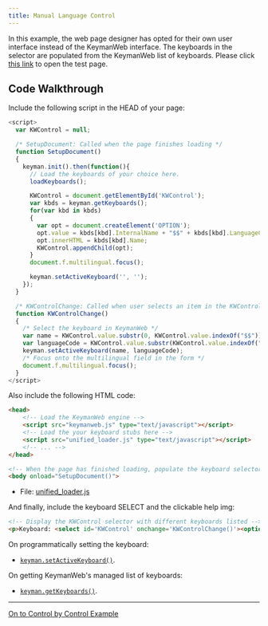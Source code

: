 ```yaml
---
title: Manual Language Control
---
```


In this example, the web page designer has opted for their own user interface instead of the KeymanWeb interface. The keyboards in the selector are populated from the KeymanWeb list of keyboards. Please click [this link](__full-manual-control) to open the test page.

## Code Walkthrough

Include the following script in the HEAD of your page:

```js
<script>
  var KWControl = null;

  /* SetupDocument: Called when the page finishes loading */
  function SetupDocument()
  {
    keyman.init().then(function(){
      // Load the keyboards of your choice here.
      loadKeyboards();

      KWControl = document.getElementById('KWControl');
      var kbds = keyman.getKeyboards();
      for(var kbd in kbds)
      {
        var opt = document.createElement('OPTION');
        opt.value = kbds[kbd].InternalName + "$$" + kbds[kbd].LanguageCode;
        opt.innerHTML = kbds[kbd].Name;
        KWControl.appendChild(opt);
      }
      document.f.multilingual.focus();

      keyman.setActiveKeyboard('', '');
    });
  }

  /* KWControlChange: Called when user selects an item in the KWControl SELECT */
  function KWControlChange()
  {
    /* Select the keyboard in KeymanWeb */
    var name = KWControl.value.substr(0, KWControl.value.indexOf("$$"));
    var languageCode = KWControl.value.substr(KWControl.value.indexOf("$$"+2));
    keyman.setActiveKeyboard(name, languageCode);
    /* Focus onto the multilingual field in the form */
    document.f.multilingual.focus();
  }
</script>
```

Also include the following HTML code:

```html
<head>
    <!-- Load the KeymanWeb engine -->
    <script src="keymanweb.js" type="text/javascript"></script>
    <!-- Load the your keyboard stubs here -->
    <script src="unified_loader.js" type="text/javascript"></script>
    <!-- ... -->
</head>

<!-- When the page has finished loading, populate the keyboard selector, see above -->
<body onload="SetupDocument()">
```

- File: [unified_loader.js](js/unified_loader.js)

And finally, include the keyboard SELECT and the clickable help img:

```html
<!-- Display the KWControl selector with different keyboards listed -->
<p>Keyboard: <select id='KWControl' onchange='KWControlChange()'><option value=''>English</option></select>
```

On programmatically setting the keyboard:
- [`keyman.setActiveKeyboard()`](../../reference/core/setActiveKeyboard).

On getting KeymanWeb's managed list of keyboards:
- [`keyman.getKeyboards()`](../../reference/core/getKeyboards).

------------------------------------------------------------------------

[On to Control by Control Example](control-by-control)
